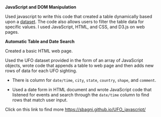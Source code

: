 **JavaScript and DOM Manipulation**


Used javascript to write this code that created a table dynamically based upon a [dataset](StarterCode/static/js/data.js). The code also allows users to filter the table data for specific values. I used JavaScript, HTML, and CSS, and D3.js on web pages. 


 **Automatic Table and Date Search**

Created a basic HTML web page.

Used the UFO dataset provided in the form of an array of JavaScript objects, wrote code that appends a table to web page and then adds new rows of data for each UFO sighting.

* There is  column for `date/time`, `city`, `state`, `country`, `shape`, and `comment`.

* Used a date form in HTML document and wrote JavaScript code that  listened for events and search through the `date/time` column to find rows that match user input.

Click on this link to find more https://sbagni.github.io/UFO_javascript/
